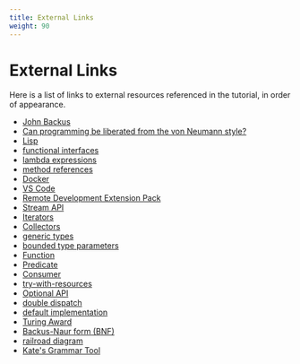 ```yaml
---
title: External Links
weight: 90
---
```


# External Links

Here is a list of links to external resources referenced in the tutorial,
in order of appearance.

  * [John Backus](https://en.wikipedia.org/wiki/John_Backus)
  * [Can programming be liberated from the von Neumann style?](https://www.thocp.net/biographies/papers/backus_turingaward_lecture.pdf)
  * [Lisp](https://en.wikipedia.org/wiki/Lisp_(programming_language))
  * [functional interfaces](https://docs.oracle.com/javase/specs/jls/se14/html/jls-9.html#jls-9.8)
  * [lambda expressions](https://docs.oracle.com/javase/tutorial/java/javaOO/lambdaexpressions.html)
  * [method references](https://docs.oracle.com/javase/tutorial/java/javaOO/methodreferences.html)
  * [Docker](https://docs.docker.com/get-docker/)
  * [VS Code](https://code.visualstudio.com/download)
  * [Remote Development Extension Pack](https://marketplace.visualstudio.com/items?itemName=ms-vscode-remote.vscode-remote-extensionpack)
  * [Stream API](https://docs.oracle.com/en/java/javase/14/docs/api/java.base/java/util/stream/Stream.html)
  * [Iterators](https://docs.oracle.com/en/java/javase/14/docs/api/java.base/java/util/Iterator.html)
  * [Collectors](https://docs.oracle.com/en/java/javase/14/docs/api/java.base/java/util/stream/Collector.html)
  * [generic types](https://docs.oracle.com/javase/tutorial/java/generics/types.html)
  * [bounded type parameters](https://docs.oracle.com/javase/tutorial/java/generics/bounded.html)
  * [Function](https://docs.oracle.com/en/java/javase/14/docs/api/java.base/java/util/function/Function.html)
  * [Predicate](https://docs.oracle.com/en/java/javase/14/docs/api/java.base/java/util/function/Predicate.html)
  * [Consumer](https://docs.oracle.com/en/java/javase/14/docs/api/java.base/java/util/function/Consumer.html)
  * [try-with-resources](https://docs.oracle.com/javase/tutorial/essential/exceptions/tryResourceClose.html)
  * [Optional API](https://docs.oracle.com/en/java/javase/14/docs/api/java.base/java/util/Optional.html)
  * [double dispatch](https://en.wikipedia.org/wiki/Double_dispatch)
  * [default implementation](https://docs.oracle.com/javase/tutorial/java/IandI/defaultmethods.html)
  * [Turing Award](https://en.wikipedia.org/wiki/Turing_Award)
  * [Backus-Naur form (BNF)](https://en.wikipedia.org/wiki/Backus%E2%80%93Naur_form)
  * [railroad diagram](https://en.wikipedia.org/wiki/Syntax_diagram)
  * [Kate's Grammar Tool](https://github.com/katef/kgt)

